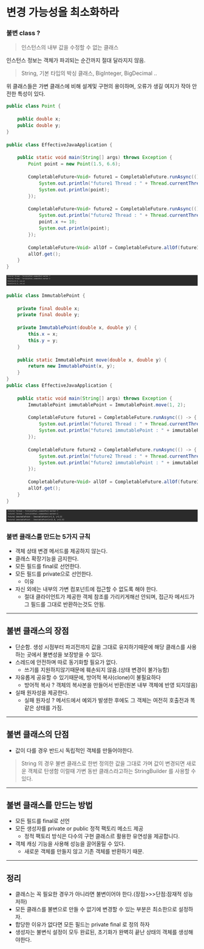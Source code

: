 # 변경 가능성을 최소화하라

### 불변 class ? 
> 인스턴스의 내부 값을 수정할 수 없는 클래스  

인스턴스 정보는 객체가 파괴되는 순간까지 절대 달라지지 않음.  
>String, 기본 타입의 박싱 클래스, BigInteger, BigDecimal ..
> 

위 클래스들은 가변 클래스에 비해 설계및 구현의 용이하며, 오류가 생길 여지가 작아 안전한 특성이 있다.
```java
public class Point {

    public double x;
    public double y;
}

public class EffectiveJavaApplication {

    public static void main(String[] args) throws Exception {
        Point point = new Point(1.5, 6.6);

        CompletableFuture<Void> future1 = CompletableFuture.runAsync(() -> {
            System.out.println("future1 Thread : " + Thread.currentThread().getName());
            System.out.println(point);
        });

        CompletableFuture<Void> future2 = CompletableFuture.runAsync(() -> {
            System.out.println("future2 Thread : " + Thread.currentThread().getName());
            point.x += 10;
            System.out.println(point);
        });

        CompletableFuture<Void> allOf = CompletableFuture.allOf(future1, future2);
        allOf.get();
    }
}
```
<img src="./불변아님.png">


```java
public class ImmutablePoint {

    private final double x;
    private final double y;

    private ImmutablePoint(double x, double y) {
        this.x = x;
        this.y = y;
    }

    public static ImmutablePoint move(double x, double y) {
        return new ImmutablePoint(x, y);
    }
}
public class EffectiveJavaApplication {

    public static void main(String[] args) throws Exception {
        ImmutablePoint immutablePoint = ImmutablePoint.move(1, 2);

        CompletableFuture future1 = CompletableFuture.runAsync(() -> {
            System.out.println("future1 Thread : " + Thread.currentThread().getName());
            System.out.println("future1 immutablePoint : " + immutablePoint);
        });

        CompletableFuture future2 = CompletableFuture.runAsync(() -> {
            System.out.println("future2 Thread : " + Thread.currentThread().getName());
            System.out.println("future2 immutablePoint : " + immutablePoint.move(11, 12));
        });

        CompletableFuture<Void> allOf = CompletableFuture.allOf(future1, future2);
        allOf.get();
    }
}
```
<img src="./불변임.png">

### 불변 클래스를 만드는 5가지 규칙
- 객체 상태 변경 메서드를 제공하지 않는다.
- 클래스 확장기능을 금지한다.
- 모든 필드를 final로 선언한다.
- 모든 필드를 private으로 선언한다.
  - 이유
- 자신 외에는 내부의 가변 컴포넌트에 접근할 수 없도록 해야 한다.
  - 절대 클라이언트가 제공한 객체 참조를 가리키게해선 안되며, 접근자 메서드가 그 필드를 그대로 반환하는것도 안됨.

***
## 불변 클래스의 장점
- 단순함. 생성 시점부터 파괴전까지 값을 그대로 유지하기때문에 해당 클래스를 사용하는 곳에서 불변성을 보장받을 수 있다.
- 스레드에 안전하며 따로 동기화할 필요가 없다.
  - 쓰기를 지원하지않기때문에 훼손되지 않음.(상태 변경이 불가능함)
- 자유롭게 공유할 수 있기때문에, 방어적 복사(clone)이 불필요하다
  - 방어적 복사 ? 객체의 복사본을 만들어서 반환(원본 내부 객체에 반영 되지않음)
- 실패 원자성을 제공한다.
  - 실패 원자성 ? 메서드에서 예외가 발생한 후에도 그 객체는 여전히 호출전과 똑같은 상태를 가짐.
***
## 불변 클래스의 단점
- 값이 다를 경우 반드시 독립적인 객체를 만들어야한다.
> String 의 경우 불변 클래스로 한번 정의한 값을 그대로 가며
> 값이 변경되면 새로운 객체로 탄생함
> 이럴때 가변 동반 클래스라고하는 StringBuilder 를 사용할 수 있다.  
> 
***
## 불변 클래스를 만드는 방법
- 모든 필드를 final로 선언
- 모든 생성자를 private or public 정적 팩토리 메소드 제공
  - 정적 팩토리 방식은 다수의 구현 클래스르 활용한 유연성을 제공합니다.
- 객체 캐싱 기능을 사용해 성능을 끌어올릴 수 있다.
  - 새로운 객체를 만들지 않고 기존 객체를 반환하기 때문.
***
## 정리
- 클래스는 꼭 필요한 경우가 아니라면 불변이어야 한다.(장점>>>단점:잠재적 성능 저하)
- 모든 클래스를 불변으로 만들 수 없기에 변경할 수 있는 부분은 최소한으로 설정하자.
- 합당한 이유가 없다면 모든 필드는 private final 로 정의 하자
- 생성자는 불변식 설정이 모두 완료된, 초기화가 완벽히 끝난 상태의 객체를 생성해야한다.